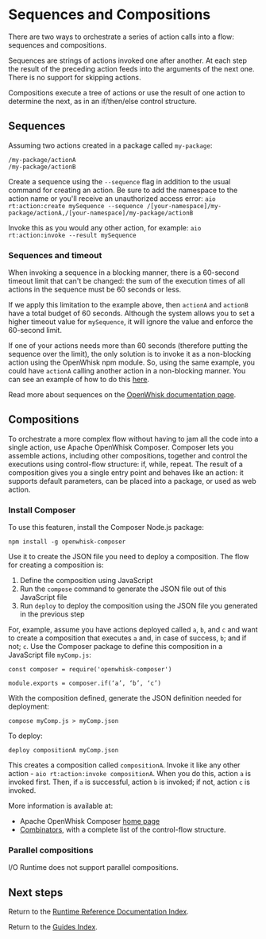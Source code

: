 # Sequences and Compositions

There are two ways to orchestrate a series of action calls into a flow: sequences and compositions.

Sequences are strings of actions invoked one after another. At each step the result of the preceding action feeds into the arguments of the next one. There is no support for skipping actions.

Compositions execute a tree of actions or use the result of one action to determine the next, as in an if/then/else control structure.

## Sequences

Assuming two actions created in a package called `my-package`:

```
/my-package/actionA
/my-package/actionB
```

Create a sequence using the `--sequence` flag in addition to the usual command for creating an action. Be sure to add the namespace to the action name or you'll receive an unauthorized access error:
`aio rt:action:create mySequence --sequence /[your-namespace]/my-package/actionA,/[your-namespace]/my-package/actionB`

Invoke this as you would any other action, for example:
`aio rt:action:invoke --result mySequence`

### Sequences and timeout

When invoking a sequence in a blocking manner, there is a 60-second timeout limit that can't be changed: the sum of the execution times of all actions in the sequence must be 60 seconds or less. 

If we apply this limitation to the example above, then `actionA` and `actionB` have a total budget of 60 seconds. Although the system allows you to set a higher timeout value for `mySequence`, it will ignore the value and enforce the 60-second limit.

If one of your actions needs more than 60 seconds (therefore putting the sequence over the limit), the only solution is to invoke it as a non-blocking action using the OpenWhisk npm module. So, using the same example, you could have `actionA` calling another action in a non-blocking manner. You can see an example of how to do this [here](../../runtime_guides/asynchronous_calls.md).

Read more about sequences on the [OpenWhisk documentation page](https://github.com/apache/incubator-openwhisk/blob/master/docs/actions.md#creating-action-sequences).

## Compositions

To orchestrate a more complex flow without having to jam all the code into a single action, use Apache OpenWhisk Composer. Composer lets you assemble actions, including other compositions, together and control the executions using control-flow structure: if, while, repeat. The result of a composition gives you a single entry point and behaves like an action: it supports default parameters, can be placed into a package, or used as web action.

### Install Composer

To use this featuren, install the Composer Node.js package:

```
npm install -g openwhisk-composer
```

Use it to create the JSON file you need to deploy a composition. The flow for creating a composition is:

1. Define the composition using JavaScript
2. Run the `compose` command to generate the JSON file out of this JavaScript file
3. Run `deploy` to deploy the composition using the JSON file you generated in the previous step

For, example, assume you have actions deployed called `a`, `b`, and `c` and want to create a composition that executes `a` and, in case of success, `b`; and if not;  `c`. Use the Composer package to define this composition in a JavaScript file `myComp.js`: 

```
const composer = require('openwhisk-composer')

module.exports = composer.if(‘a’, ‘b’, ‘c’)
```

With the composition defined, generate the JSON definition needed for deployment:

```
compose myComp.js > myComp.json
```

To deploy:

```
deploy compositionA myComp.json
```

This creates a composition called `compositionA`. Invoke it like any other action - `aio rt:action:invoke compositionA`. When you do this, action `a` is invoked first. Then, if `a` is successful, action `b` is invoked; if not, action `c` is invoked.

More information is available at:

* Apache OpenWhisk Composer [home page]( https://github.com/apache/incubator-openwhisk-composer)
* [Combinators](https://github.com/apache/incubator-openwhisk-composer/blob/master/docs/COMBINATORS.md), with a complete list of the control-flow structure.

### Parallel compositions

I/O Runtime does not support parallel compositions.

## Next steps

Return to the [Runtime Reference Documentation Index](index.md).

Return to the [Guides Index](../../index.md).

